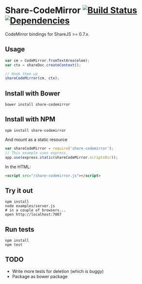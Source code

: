 # Share-CodeMirror [![Build Status](https://secure.travis-ci.org/share/share-codemirror.png)](http://travis-ci.org/share/share-codemirror) [![Dependencies](https://david-dm.org/share/share-codemirror.png)](https://david-dm.org/share/share-codemirror)

CodeMirror bindings for ShareJS >= 0.7.x.

## Usage

```javascript
var cm = CodeMirror.fromTextArea(elem);
var ctx = shareDoc.createContext();

// Hook them up
shareCodeMirror(cm, ctx);
```

## Install with Bower

```
bower install share-codemirror
```

## Install with NPM

```
npm install share-codemirror
```

And mount as a static resource

```javascript
var shareCodeMirror = require('share-codemirror');
// This example uses express.
app.use(express.static(shareCodeMirror.scriptsDir));
```

In the HTML:

```html
<script src="/share-codemirror.js"></script>
```

## Try it out

```
npm install
node examples/server.js
# in a couple of browsers...
open http://localhost:7007
```

## Run tests

```
npm install
npm test
```

## TODO

* Write more tests for deletion (which is buggy)
* Package as bower package

